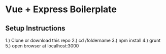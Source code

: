 # Vue + Express Boilerplate

## Setup Instructions
1.) Clone or download this repo
2.) cd /foldername
3.) npm install
4.) grunt 
5.) open browser at localhost:3000
